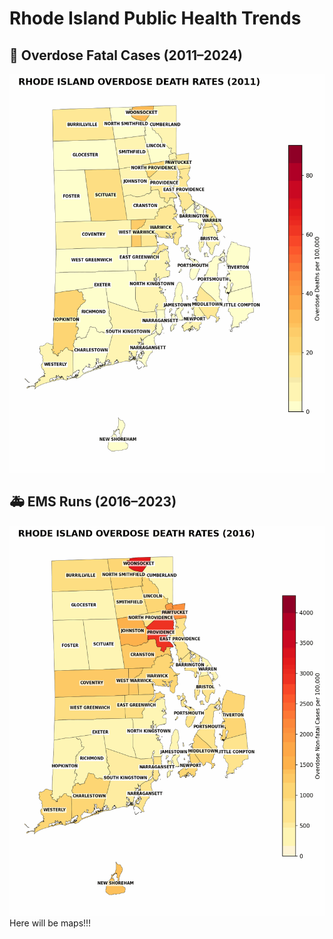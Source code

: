 # Rhode Island Public Health Trends

## 🚨 Overdose Fatal Cases (2011–2024)

![Overdose Fatal Cases](./maps/overdose_rates_2011_2024.gif)

## 🚑 EMS Runs (2016–2023)

![EMS Runs](./maps/overdose_nonf_rates_2016_2023.gif)
Here will be maps!!!
